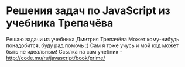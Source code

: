 # Решения задач по JavaScript из учебника Трепачёва
Решаю задачи из учебника Дмитрия Трепачёва
Может кому-нибудь понадобится, буду рад помочь :)
Сам я тоже учусь и мой код может быть не идеальным!
Ссылка на сам учебник - http://code.mu/ru/javascript/book/prime/
